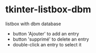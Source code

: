 # tkinter-listbox-dbm
listbox with dbm database

- button 'Ajouter' to add an entry
- button 'supprimé' to delete an entry
- double-click an entry to select it 

